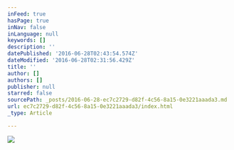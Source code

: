 ```yaml
---
inFeed: true
hasPage: true
inNav: false
inLanguage: null
keywords: []
description: ''
datePublished: '2016-06-28T02:43:54.574Z'
dateModified: '2016-06-28T02:31:56.429Z'
title: ''
author: []
authors: []
publisher: null
starred: false
sourcePath: _posts/2016-06-28-ec7c2729-d82f-4c56-8a15-0e3221aaada3.md
url: ec7c2729-d82f-4c56-8a15-0e3221aaada3/index.html
_type: Article

---
```

![](https://the-grid-user-content.s3-us-west-2.amazonaws.com/109856f3-cd89-4b56-b931-bc0cab458e42.jpg)